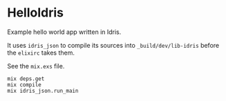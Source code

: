 # HelloIdris

Example hello world app written in Idris.

It uses `idris_json` to compile its sources into `_build/dev/lib-idris`
before the `elixirc` takes them.

See the `mix.exs` file.

```
mix deps.get
mix compile
mix idris_json.run_main
```

